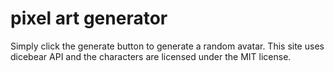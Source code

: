 # pixel art generator
 
Simply click the generate button to generate a random avatar.
This site uses dicebear API and the characters are licensed under the MIT license.
 
